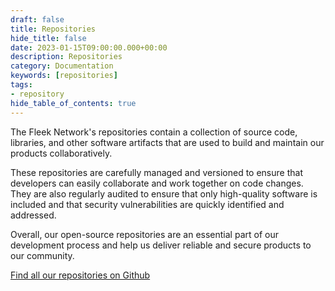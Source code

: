 ```yaml
---
draft: false
title: Repositories
hide_title: false
date: 2023-01-15T09:00:00.000+00:00
description: Repositories
category: Documentation
keywords: [repositories]
tags:
- repository
hide_table_of_contents: true
---
```


The Fleek Network's repositories contain a collection of source code, libraries, and other software artifacts that are used to build and maintain our products collaboratively.

These repositories are carefully managed and versioned to ensure that developers can easily collaborate and work together on code changes. They are also regularly audited to ensure that only high-quality software is included and that security vulnerabilities are quickly identified and addressed.

Overall, our open-source repositories are an essential part of our development process and help us deliver reliable and secure products to our community.

[Find all our repositories on Github](https://github.com/fleek-network/)